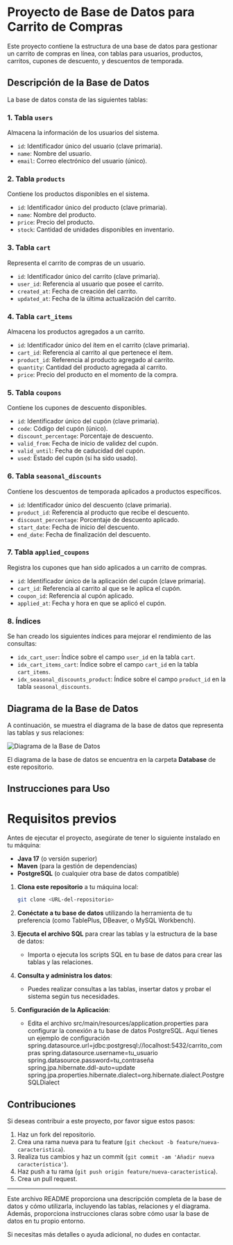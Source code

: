 
# Proyecto de Base de Datos para Carrito de Compras

Este proyecto contiene la estructura de una base de datos para gestionar un carrito de compras en línea, con tablas para usuarios, productos, carritos, cupones de descuento, y descuentos de temporada.

## Descripción de la Base de Datos

La base de datos consta de las siguientes tablas:

### 1. **Tabla `users`**  
Almacena la información de los usuarios del sistema.
- `id`: Identificador único del usuario (clave primaria).
- `name`: Nombre del usuario.
- `email`: Correo electrónico del usuario (único).

### 2. **Tabla `products`**  
Contiene los productos disponibles en el sistema.
- `id`: Identificador único del producto (clave primaria).
- `name`: Nombre del producto.
- `price`: Precio del producto.
- `stock`: Cantidad de unidades disponibles en inventario.

### 3. **Tabla `cart`**  
Representa el carrito de compras de un usuario.
- `id`: Identificador único del carrito (clave primaria).
- `user_id`: Referencia al usuario que posee el carrito.
- `created_at`: Fecha de creación del carrito.
- `updated_at`: Fecha de la última actualización del carrito.

### 4. **Tabla `cart_items`**  
Almacena los productos agregados a un carrito.
- `id`: Identificador único del ítem en el carrito (clave primaria).
- `cart_id`: Referencia al carrito al que pertenece el ítem.
- `product_id`: Referencia al producto agregado al carrito.
- `quantity`: Cantidad del producto agregada al carrito.
- `price`: Precio del producto en el momento de la compra.

### 5. **Tabla `coupons`**  
Contiene los cupones de descuento disponibles.
- `id`: Identificador único del cupón (clave primaria).
- `code`: Código del cupón (único).
- `discount_percentage`: Porcentaje de descuento.
- `valid_from`: Fecha de inicio de validez del cupón.
- `valid_until`: Fecha de caducidad del cupón.
- `used`: Estado del cupón (si ha sido usado).

### 6. **Tabla `seasonal_discounts`**  
Contiene los descuentos de temporada aplicados a productos específicos.
- `id`: Identificador único del descuento (clave primaria).
- `product_id`: Referencia al producto que recibe el descuento.
- `discount_percentage`: Porcentaje de descuento aplicado.
- `start_date`: Fecha de inicio del descuento.
- `end_date`: Fecha de finalización del descuento.

### 7. **Tabla `applied_coupons`**  
Registra los cupones que han sido aplicados a un carrito de compras.
- `id`: Identificador único de la aplicación del cupón (clave primaria).
- `cart_id`: Referencia al carrito al que se le aplica el cupón.
- `coupon_id`: Referencia al cupón aplicado.
- `applied_at`: Fecha y hora en que se aplicó el cupón.

### 8. **Índices**  
Se han creado los siguientes índices para mejorar el rendimiento de las consultas:
- `idx_cart_user`: Índice sobre el campo `user_id` en la tabla `cart`.
- `idx_cart_items_cart`: Índice sobre el campo `cart_id` en la tabla `cart_items`.
- `idx_seasonal_discounts_product`: Índice sobre el campo `product_id` en la tabla `seasonal_discounts`.

## Diagrama de la Base de Datos

A continuación, se muestra el diagrama de la base de datos que representa las tablas y sus relaciones:

![Diagrama de la Base de Datos](Database/diagrama_base_datos.png)

El diagrama de la base de datos se encuentra en la carpeta **Database** de este repositorio.

## Instrucciones para Uso

# Requisitos previos

Antes de ejecutar el proyecto, asegúrate de tener lo siguiente instalado en tu máquina:

- **Java 17** (o versión superior)
- **Maven** (para la gestión de dependencias)
- **PostgreSQL** (o cualquier otra base de datos compatible) 


1. **Clona este repositorio** a tu máquina local:
   ```bash
   git clone <URL-del-repositorio>
   ```

2. **Conéctate a tu base de datos** utilizando la herramienta de tu preferencia (como TablePlus, DBeaver, o MySQL Workbench).

3. **Ejecuta el archivo SQL** para crear las tablas y la estructura de la base de datos:
   - Importa o ejecuta los scripts SQL en tu base de datos para crear las tablas y las relaciones.
   
4. **Consulta y administra los datos**:
   - Puedes realizar consultas a las tablas, insertar datos y probar el sistema según tus necesidades.

5. **Configuración de la Aplicación**:
   - Edita el archivo src/main/resources/application.properties para configurar la conexión a tu base de datos PostgreSQL. Aquí tienes un ejemplo de configuración
   spring.datasource.url=jdbc:postgresql://localhost:5432/carrito_compras
   spring.datasource.username=tu_usuario
   spring.datasource.password=tu_contraseña
   spring.jpa.hibernate.ddl-auto=update
    spring.jpa.properties.hibernate.dialect=org.hibernate.dialect.PostgreSQLDialect


## Contribuciones

Si deseas contribuir a este proyecto, por favor sigue estos pasos:
1. Haz un fork del repositorio.
2. Crea una rama nueva para tu feature (`git checkout -b feature/nueva-caracteristica`).
3. Realiza tus cambios y haz un commit (`git commit -am 'Añadir nueva característica'`).
4. Haz push a tu rama (`git push origin feature/nueva-caracteristica`).
5. Crea un pull request.

---

Este archivo README proporciona una descripción completa de la base de datos y cómo utilizarla, incluyendo las tablas, relaciones y el diagrama. Además, proporciona instrucciones claras sobre cómo usar la base de datos en tu propio entorno.

Si necesitas más detalles o ayuda adicional, no dudes en contactar.
